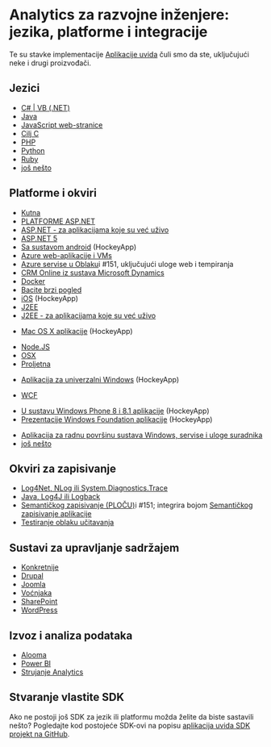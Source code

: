 <properties
    pageTitle="Uvida aplikacije: jezici, platforme i integracije | Microsoft Azure"
    description="Jezici, platforme i integracije koje su dostupne za aplikacije uvida"
    services="application-insights"
    documentationCenter=""
    authors="OlegAnaniev-MSFT"
    manager="douge"/>

<tags
    ms.service="application-insights"
    ms.workload="tbd"
    ms.tgt_pltfrm="ibiza"
    ms.devlang="na"
    ms.topic="get-started-article"
    ms.date="09/01/2016"
    ms.author="awills"/>

# <a name="developer-analytics-languages-platforms-and-integrations"></a>Analytics za razvojne inženjere: jezika, platforme i integracije

Te su stavke implementacije [Aplikacije uvida](app-insights-overview.md) čuli smo da ste, uključujući neke i drugi proizvođači.

## <a name="languages"></a>Jezici

+ [C# | VB (.NET)](app-insights-asp-net.md)
+ [Java](app-insights-java-get-started.md)
+ [JavaScript web-stranice](app-insights-web-track-usage.md)
+ [Cilj C](https://github.com/Microsoft/ApplicationInsights-iOS)
+ [PHP](https://github.com/Microsoft/ApplicationInsights-PHP)
+ [Python](https://pypi.python.org/pypi/applicationinsights/0.1.0)
+ [Ruby](https://rubygems.org/gems/application_insights)
+ [još nešto](#projects)

## <a name="platforms-and-frameworks"></a>Platforme i okviri

+ [Kutna](https://www.npmjs.com/package/angular-applicationinsights)
+ [PLATFORME ASP.NET](app-insights-asp-net.md)
+ [ASP.NET - za aplikacijama koje su već uživo](app-insights-monitor-performance-live-website-now.md)
+ [ASP.NET 5](app-insights-asp-net-core.md)
+ [Sa sustavom android](https://github.com/Microsoft/ApplicationInsights-Android) (HockeyApp)
+ [Azure web-aplikacije i VMs](app-insights-azure-web-apps.md)
+ [Azure servise u Oblaku](app-insights-cloudservices.md)i #151, uključujući uloge web i tempiranja
+ [CRM Online iz sustava Microsoft Dynamics](app-insights-sample-mscrm.md)
+ [Docker](app-insights-docker.md)
+ [Bacite brzi pogled](https://azure.microsoft.com/blog/glimpse-application-insights/)
+ [iOS](https://github.com/Microsoft/ApplicationInsights-iOS) (HockeyApp)
+ [J2EE](app-insights-java-get-started.md)
+ [J2EE - za aplikacijama koje su već uživo](app-insights-java-live.md)
* [Mac OS X aplikacije](https://support.hockeyapp.net/kb/client-integration-ios-mac-os-x-tvos/hockeyapp-for-mac-os-x) (HockeyApp)
+ [Node.JS](https://www.npmjs.com/package/applicationinsights)
+ [OSX](https://github.com/Microsoft/ApplicationInsights-OSX)
+ [Proljetna](http://joe.blog.freemansoft.com/2015/12/enabling-microsoft-application-insight.html)
* [Aplikacija za univerzalni Windows](https://support.hockeyapp.net/kb/client-integration-windows-and-windows-phone/how-to-create-an-app-for-uwp) (HockeyApp)
+ [WCF](https://github.com/Microsoft/ApplicationInsights-SDK-Labs/blob/master/WCF/readme.md)
* [U sustavu Windows Phone 8 i 8.1 aplikacije](https://support.hockeyapp.net/kb/client-integration-windows-and-windows-phone/hockeyapp-for-windows-phone-silverlight-apps-80-and-81) (HockeyApp)
* [Prezentacije Windows Foundation aplikacije](https://support.hockeyapp.net/kb/client-integration-windows-and-windows-phone/hockeyapp-for-windows-wpf-apps) (HockeyApp)
+ [Aplikacija za radnu površinu sustava Windows, servise i uloge suradnika](app-insights-windows-desktop.md)
+ [još nešto](#projects)


## <a name="logging-frameworks"></a>Okviri za zapisivanje

+   [Log4Net, NLog ili System.Diagnostics.Trace](app-insights-diagnostic-search.md)
+   [Java, Log4J ili Logback](app-insights-java-trace-logs.md)
+   [Semantičkog zapisivanje (PLOČU)](https://github.com/fidmor89/SLAB_AppInsights)i #151; integrira bojom [Semantičkog zapisivanje aplikacije](https://msdn.microsoft.com/library/dn440729.aspx)
+   [Testiranje oblaku učitavanja](http://blogs.msdn.com/b/visualstudioalm/archive/2015/07/30/getting-application-insights-counters-with-cloud-based-load-testing.aspx)


## <a name="content-management-systems"></a>Sustavi za upravljanje sadržajem

+ [Konkretnije](https://github.com/fidmor89/appInsights-Concrete)
+ [Drupal](https://github.com/fidmor89/AppInsights-Drupal)
+ [Joomla](https://github.com/fidmor89/AppInsights-Joomla)
+ [Voćnjaka](https://orchardazureappinsights.codeplex.com) 
+ [SharePoint](app-insights-sharepoint.md)
+ [WordPress](https://wordpress.org/plugins/application-insights/)

## <a name="export-and-data-analysis"></a>Izvoz i analiza podataka

+ [Alooma](https://www.alooma.com/blog/application-insights-amazon-redshift)
+ [Power BI](http://blogs.msdn.com/b/powerbi/archive/2015/11/04/explore-your-application-insights-data-with-power-bi.aspx)
+ [Strujanje Analytics](app-insights-export-power-bi.md)

## <a name="projects"></a>Stvaranje vlastite SDK

Ako ne postoji još SDK za jezik ili platformu možda želite da biste sastavili nešto? Pogledajte kod postojeće SDK-ovi na popisu [aplikacija uvida SDK projekt na GitHub](https://github.com/Microsoft/AppInsights-Home).


